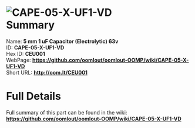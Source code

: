 
![CAPE-05-X-UF1-VD](https://github.com/oomlout/oomlout-OOMP/blob/master/parts/CAPE-05-X-UF1-VD/CAPE-05-X-UF1-VD_420.jpg)   
Summary
=================
  
Name: __5 mm 1 uF Capacitor (Electrolytic) 63v__    
ID: __CAPE-05-X-UF1-VD__   
Hex ID: __CEU001__   
WebPage: __https://github.com/oomlout/oomlout-OOMP/wiki/CAPE-05-X-UF1-VD__   
Short URL: __http://oom.lt/CEU001__   

Full Details
==========================
Full summary of this part can be found in the wiki:   
__https://github.com/oomlout/oomlout-OOMP/wiki/CAPE-05-X-UF1-VD__    

